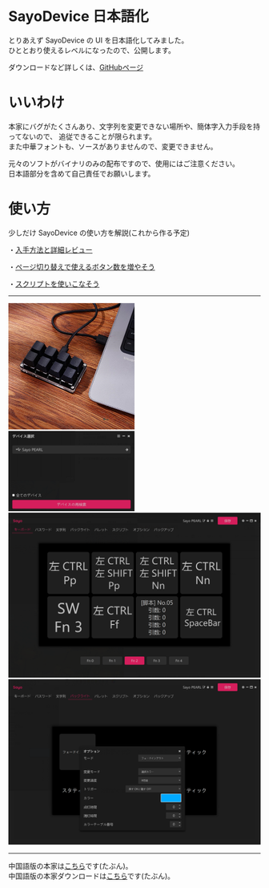 # SayoDevice 日本語化

とりあえず SayoDevice の UI を日本語化してみました。<br>
ひととおり使えるレベルになったので、公開します。

ダウンロードなど詳しくは、<a href="https://github.com/PEARLPALMS/SayoDeviceJP/">GitHubページ</a>

# いいわけ

本家にバグがたくさんあり、文字列を変更できない場所や、簡体字入力手段を持ってないので、
追従できることが限られます。<br>
また中華フォントも、ソースがありませんので、変更できません。

元々のソフトがバイナリのみの配布ですので、使用にはご注意ください。<br>
日本語部分を含めて自己責任でお願いします。

# 使い方

少しだけ SayoDevice の使い方を解説(これから作る予定)

・<a href="./hotswap/hotswap.md">入手方法と詳細レビュー</a>

・<a href="./page/page.md">ページ切り替えで使えるボタン数を増やそう</a>

・<a href="./script/script.md">スクリプトを使いこなそう</a>

<hr>

<img src="./img/Sayo99.png" width="50%">

<img src="./img/Sayo1.png" width="50%">

<img src="./img/Sayo2.png" width="100%">

<img src="./img/Sayo3.png" width="100%">

<hr>

中国語版の本家は<a href="https://github.com/SoulDee/WebSayoDevice">こちら</a>です(たぶん)。<br>
中国語版の本家ダウンロードは<a href="https://dl.sayobot.cn/setting_v3.zip">こちら</a>です(たぶん)。<br>
